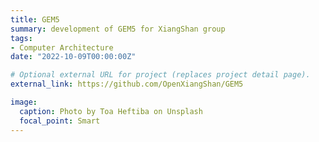 ```yaml
---
title: GEM5
summary: development of GEM5 for XiangShan group
tags:
- Computer Architecture
date: "2022-10-09T00:00:00Z"

# Optional external URL for project (replaces project detail page).
external_link: https://github.com/OpenXiangShan/GEM5

image:
  caption: Photo by Toa Heftiba on Unsplash
  focal_point: Smart
---
```

